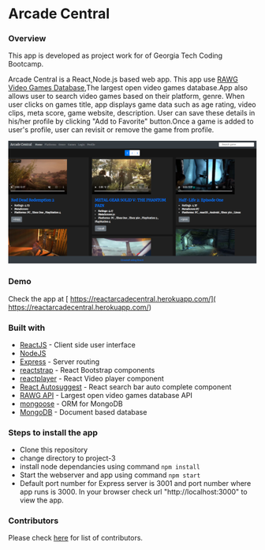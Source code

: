 # Arcade Central

### Overview
This app is developed as project work for of Georgia Tech Coding Bootcamp.

Arcade Central is a React,Node.js based web app. This app use [RAWG Video Games Database](https://rapidapi.com/accujazz/api/rawg-video-games-database/endpoints),The largest open video games database.App also allows user to search video games based on their platform, genre.
When user clicks on games title, app displays game data such as age rating, video clips, meta score, game website, description. User can save these details in his/her profile by clicking "Add to Favorite" button.Once a game is added to user's profile, user can revisit or remove the game from profile.

![](./Capture.PNG)


### Demo
Check the app at [ https://reactarcadecentral.herokuapp.com/]( https://reactarcadecentral.herokuapp.com/)

### Built with
* [ReactJS](https://reactjs.org/) - Client side user interface
* [NodeJS](https://nodejs.org/en/)
* [Express](https://expressjs.com/) - Server routing
* [reactstrap](https://reactstrap.github.io/) - React Bootstrap components
* [reactplayer](https://www.npmjs.com/package/react-player) - React Video player component
* [React Autosuggest](https://react-autosuggest.js.org/) - React search bar auto complete component
* [RAWG API](https://rapidapi.com/accujazz/api/rawg-video-games-database/endpoints) - Largest open video games database API
* [mongoose](https://mongoosejs.com/) - ORM for MongoDB
* [MongoDB](https://www.mongodb.com/) - Document based database

### Steps to install the app
* Clone this repository
* change directory to project-3
* install node dependancies using command `npm install`
* Start the webserver and app using command `npm start`
* Default port number for Express server is 3001 and port number where app runs is 3000. 
 In your browser check url "http://localhost:3000" to view the app.
 
 ### Contributors
 Please check [here](https://github.com/pshegde123/project-3/graphs/contributors) for list of contributors.
 
